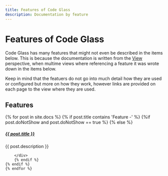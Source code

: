 ```yaml
---
title: Features of Code Glass
description: Documentation by feature
---
```


# Features of Code Glass

Code Glass has many features that might not even be described in the items below.
This is because the documentation is written from the [View](views.md) perspective, when multime views where referencing a feature it was wrote down in the items below.

Keep in mind that the featuers do not go into much detail how they are used or configured but more on how they work, however links are provided on each page to the view where they are used.



## Features



<div class="section-index">
    {% for post in site.docs  %}
    {% if post.title contains 'Feature -' %}
        {%if post.doNotShow and post.doNotShow == true  %}
        {% else %}
        <div class="entry">
        <h5><a href="{{ post.url | prepend: site.baseurl }}">{{ post.title }}</a></h5>
        <p>{{ post.description }}</p>
        
        </div>
        {% endif %}
    {% endif %}
    {% endfor %}
    
</div>







